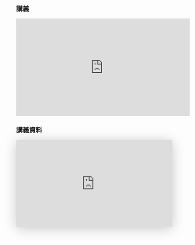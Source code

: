 ## 講義

<iframe width="560" height="315" src="https://www.youtube.com/embed/gu4IRJjMALs" title="YouTube video player" frameborder="0" allow="accelerometer; autoplay; clipboard-write; encrypted-media; gyroscope; picture-in-picture; web-share" allowfullscreen></iframe>

## 講義資料

<iframe class="speakerdeck-iframe" frameborder="0" src="https://speakerdeck.com/player/3d40e2ac81464ec995170c7c81603040" title="【講義資料】Progate Path" allowfullscreen="true" style="border: 0px; background: padding-box padding-box rgba(0, 0, 0, 0.1); margin: 0px; padding: 0px; border-radius: 6px; box-shadow: rgba(0, 0, 0, 0.2) 0px 5px 40px; width: 100%; height: auto; aspect-ratio: 560 / 315;" data-ratio="1.7777777777777777"></iframe>
